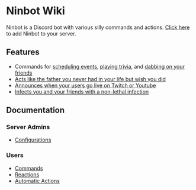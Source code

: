 # Ninbot Wiki
Ninbot is a Discord bot with various silly commands and actions.
[Click here](https://discordapp.com/oauth2/authorize?client_id=204484879554052096&scope=bot&permissions=823520464)
to add Ninbot to your server.

## Features
* Commands for [scheduling events](commands/index.md#events), [playing trivia](commands/index.md#trivia), and 
[dabbing on your friends](commands/index.md#dab)
* [Acts like the father you never had in your life but wish you did](reactions/index.md#dadbot)
* [Announces when your users go live on Twitch or Youtube](commands/index.md#stream)
* [Infects you and your friends with a non-lethal infection](actions/index.md#pathogen-game)

## Documentation

### Server Admins
* [Configurations](configuration/index.md)

### Users
* [Commands](commands/index.md)
* [Reactions](reactions/index.md)
* [Automatic Actions](actions/index.md)